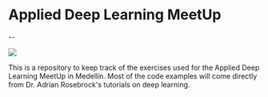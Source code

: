 # Applied Deep Learning MeetUp
-- 

![](https://upload.wikimedia.org/wikipedia/commons/6/6b/Meetup_Logo.png)

This is a repository to keep track of the exercises used for the Applied Deep Learning MeetUp in Medellín. Most of the code examples will come directly from 
Dr. Adrian Rosebrock's tutorials on deep learning. 
